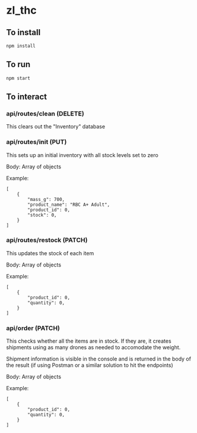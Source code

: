 # zl_thc
## To install
```javascript
npm install
```

## To run
```javascript
npm start
```
## To interact

### api/routes/clean (DELETE)
This clears out the "Inventory" database

### api/routes/init (PUT)
This sets up an initial inventory with all stock levels set to zero

Body: Array of objects

Example:
```
[
    {
        "mass_g": 700,
        "product_name": "RBC A+ Adult",
        "product_id": 0,
        "stock": 0,
    }
]
```

### api/routes/restock (PATCH)
This updates the stock of each item

Body: Array of objects

Example:
```
[
    {
        "product_id": 0,
        "quantity": 0,
    }
]
```
### api/order (PATCH)
This checks whether all the items are in stock. If they are, it creates shipments using as many drones as needed to accomodate the weight.

Shipment information is visible in the console and is returned in the body of the result (if using Postman or a similar solution to hit the endpoints)

Body: Array of objects

Example:
```
[
    {
        "product_id": 0,
        "quantity": 0,
    }
]
```



